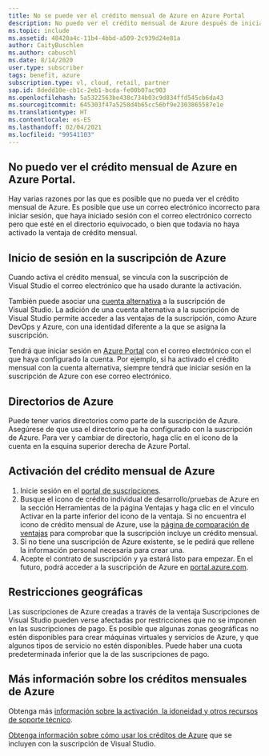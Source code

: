 ```yaml
---
title: No se puede ver el crédito mensual de Azure en Azure Portal
description: No puedo ver el crédito mensual de Azure después de iniciar sesión en Azure Portal
ms.topic: include
ms.assetid: 48420a4c-11b4-4bbd-a509-2c939d24e81a
author: CaityBuschlen
ms.author: cabuschl
ms.date: 8/14/2020
user.type: subscriber
tags: benefit, azure
subscription.type: vl, cloud, retail, partner
sap.id: 8dedd10e-cb1c-2eb1-bcda-fe00b07ac903
ms.openlocfilehash: 5a5322563be438c734b03c9d834ffd545cb6da43
ms.sourcegitcommit: 645303f47a5258d4b65cc56bf9e2303865587e1e
ms.translationtype: HT
ms.contentlocale: es-ES
ms.lasthandoff: 02/04/2021
ms.locfileid: "99541103"
---
```

## <a name="im-unable-to-see-my-azure-monthly-credit-in-the-azure-portal"></a>No puedo ver el crédito mensual de Azure en Azure Portal.

Hay varias razones por las que es posible que no pueda ver el crédito mensual de Azure. Es posible que use un correo electrónico incorrecto para iniciar sesión, que haya iniciado sesión con el correo electrónico correcto pero que esté en el directorio equivocado, o bien que todavía no haya activado la ventaja de crédito mensual. 

## <a name="azure-subscription-sign-in"></a>Inicio de sesión en la suscripción de Azure 

Cuando activa el crédito mensual, se vincula con la suscripción de Visual Studio el correo electrónico que ha usado durante la activación.  

También puede asociar una [cuenta alternativa](https://docs.microsoft.com/visualstudio/subscriptions/vs-alternate-identity) a la suscripción de Visual Studio. La adición de una cuenta alternativa a la suscripción de Visual Studio permite acceder a las ventajas de la suscripción, como Azure DevOps y Azure, con una identidad diferente a la que se asigna la suscripción.  

Tendrá que iniciar sesión en [Azure Portal](https://portal.azure.com/) con el correo electrónico con el que haya configurado la cuenta. Por ejemplo, si ha activado el crédito mensual con la cuenta alternativa, siempre tendrá que iniciar sesión en la suscripción de Azure con ese correo electrónico. 

## <a name="azure-directories"></a>Directorios de Azure
 
Puede tener varios directorios como parte de la suscripción de Azure. Asegúrese de que usa el directorio que ha configurado con la suscripción de Azure. Para ver y cambiar de directorio, haga clic en el icono de la cuenta en la esquina superior derecha de Azure Portal. 

## <a name="how-to-activate-your-azure-monthly-credit"></a>Activación del crédito mensual de Azure

1. Inicie sesión en el [portal de suscripciones](https://my.visualstudio.com/benefits).  
1. Busque el icono de crédito individual de desarrollo/pruebas de Azure en la sección Herramientas de la página Ventajas y haga clic en el vínculo Activar en la parte inferior del icono de la ventaja. Si no encuentra el icono de crédito mensual de Azure, use la [página de comparación de ventajas](https://visualstudio.microsoft.com/vs/benefits/#azure?cat=visual-studio-enterprise-subscription) para comprobar que la suscripción incluye un crédito mensual. 
1. Si no tiene una suscripción de Azure existente, se le pedirá que rellene la información personal necesaria para crear una.  
1. Acepte el contrato de suscripción y ya estará listo para empezar. En el futuro, podrá acceder a la suscripción de Azure en [portal.azure.com](https://portal.azure.com/).

## <a name="geographic-restrictions"></a>Restricciones geográficas 

Las suscripciones de Azure creadas a través de la ventaja Suscripciones de Visual Studio pueden verse afectadas por restricciones que no se imponen en las suscripciones de pago. Es posible que algunas zonas geográficas no estén disponibles para crear máquinas virtuales y servicios de Azure, y que algunos tipos de servicio no estén disponibles. Puede haber una cuota predeterminada inferior que la de las suscripciones de pago. 

## <a name="more-information-about-azure-monthly-credits"></a>Más información sobre los créditos mensuales de Azure

Obtenga más [información sobre la activación, la idoneidad y otros recursos de soporte técnico](https://docs.microsoft.com/visualstudio/subscriptions/vs-azure).  

[Obtenga información sobre cómo usar los créditos de Azure](https://azure.microsoft.com/pricing/member-offers/credit-for-visual-studio-subscribers/#azure-credits) que se incluyen con la suscripción de Visual Studio. 